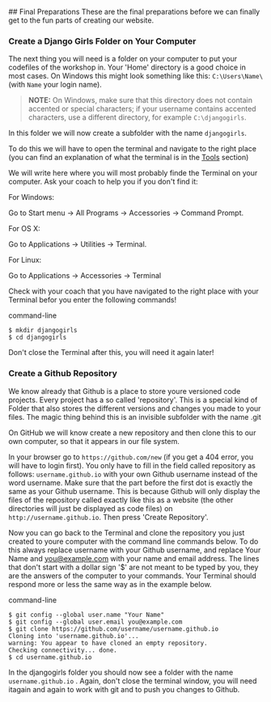 ## Final Preparations
These are the final preparations before we can finally get to the fun parts of creating our website.

### Create a Django Girls Folder on Your Computer

The next thing you will need is a folder on your computer to put your codefiles of the workshop in. Your 'Home' directory is a good choice in most cases. On Windows this might look something like this: `C:\Users\Name\` \(with `Name` your login name\).

> **NOTE:** On Windows, make sure that this directory does not contain accented or special characters; if your username contains accented characters, use a different directory, for example `C:\djangogirls`.

In this folder we will now create a subfolder with the name  `djangogirls`.

To do this we will have to open the terminal and navigate to the right place \(you can find an explanation of what the terminal is in the [Tools](/chapter1/tools.md) section\)

We will write here where you will most probably finde the Terminal on your computer. Ask your coach to help you if you don't find it:

For Windows:

Go to Start menu → All Programs → Accessories → Command Prompt.

For OS X:

Go to Applications → Utilities → Terminal.

For Linux:

Go to Applications → Accessories → Terminal

Check with your coach that you have navigated to the right place with your Terminal befor you enter the following commands!

command-line

```
$ mkdir djangogirls
$ cd djangogirls
```

Don't close the Terminal after this, you will need it again later!

### Create a Github Repository

We know already that Github is a place to store youre versioned code projects. Every project has a so called 'repository'. This is a special kind of Folder that also stores the different versions and changes you made to your files. The magic thing behind this is an invisible subfolder with the name .git

On GitHub we will know create a new repository and then clone this to our own computer, so that it appears in our file system.

In your browser go to `https://github.com/new` \(if you get a 404 error, you will have to login first\). You only have to fill in the field called repository as follows: `username.github.io` with your own Github username instead of the word username. Make sure that the part before the first dot is exactly the same as your Github username. This is because Github will only display the files of the repository called exactly like this as a website \(the other directories will just be displayed as code files\) on `http://username.github.io`. Then press 'Create Repository'.

Now you can go back to the Terminal and clone the repository you just created to youre computer with the command line commands below. To do this always replace username with your Github username, and replace Your Name and you@example.com with your name and email address. The lines that don't start with a dollar sign '$' are not meant to be typed by you, they are the answers of the computer to your commands. Your Terminal should respond more or less the same way as in the example below.

command-line

```
$ git config --global user.name "Your Name"
$ git config --global user.email you@example.com
$ git clone https://github.com/username/username.github.io
Cloning into 'username.github.io'...
warning: You appear to have cloned an empty repository.
Checking connectivity... done.
$ cd username.github.io
```

In the djangogirls folder you should now see a folder with the name  `username.github.io` . Again, don't close the terminal window, you will need itagain and again to work with git and to push you changes to Github.

